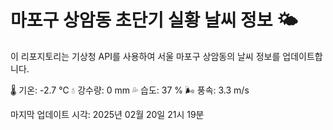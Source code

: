 
# 마포구 상암동 초단기 실황 날씨 정보 🌤️

이 리포지토리는 기상청 API를 사용하여 서울 마포구 상암동의 날씨 정보를 업데이트합니다. 

🌡️ 기온: -2.7 ℃
💧 강수량: 0 mm
💦 습도: 37 %
🌬️ 풍속: 3.3 m/s

마지막 업데이트 시각: 2025년 02월 20일 21시 19분    
